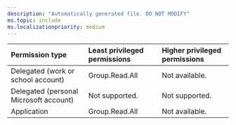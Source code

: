 ```yaml
---
description: "Automatically generated file. DO NOT MODIFY"
ms.topic: include
ms.localizationpriority: medium
---
```


|Permission type|Least privileged permissions|Higher privileged permissions|
|:---|:---|:---|
|Delegated (work or school account)|Group.Read.All|Not available.|
|Delegated (personal Microsoft account)|Not supported.|Not supported.|
|Application|Group.Read.All|Not available.|

